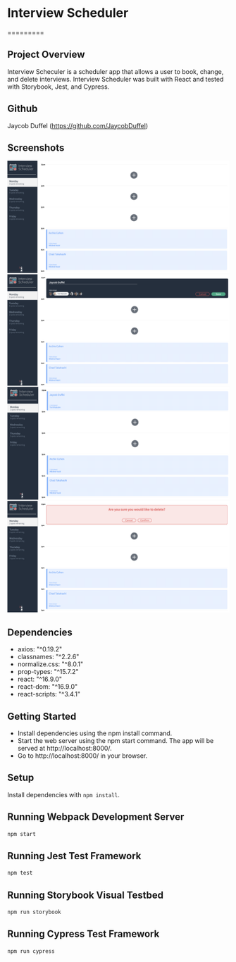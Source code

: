 

# Interview Scheduler
=========

## Project Overview
Interview Scheculer is a scheduler app that allows a user to book, change, and delete interviews. Interview Scheduler was built with React and tested with Storybook, Jest, and Cypress.


## Github

Jaycob Duffel (https://github.com/JaycobDuffel)

## Screenshots

!["root page"](https://github.com/JaycobDuffel/interview_scheduler/blob/master/docs/home_page.png?raw=true)
![Adding appointment](https://github.com/JaycobDuffel/interview_scheduler/blob/master/docs/add_new_appt.png?raw=true)
![Showing new appointment](https://github.com/JaycobDuffel/interview_scheduler/blob/master/docs/Added_new_appointment.png?raw=true)
!["deleting page"](https://github.com/JaycobDuffel/interview_scheduler/blob/master/docs/deleting.png?raw=true)

## Dependencies

   - axios: "^0.19.2"
   - classnames: "^2.2.6"
   - normalize.css: "^8.0.1"
   - prop-types: "^15.7.2"
   - react: "^16.9.0"
   - react-dom: "^16.9.0"
   - react-scripts: "^3.4.1"

## Getting Started
- Install dependencies using the npm install command.
- Start the web server using the npm start command. The app will be served at http://localhost:8000/.
- Go to http://localhost:8000/ in your browser.

## Setup

Install dependencies with `npm install`.

## Running Webpack Development Server

```sh
npm start
```

## Running Jest Test Framework

```sh
npm test
```

## Running Storybook Visual Testbed

```sh
npm run storybook
```
## Running Cypress Test Framework

```sh
npm run cypress
```
